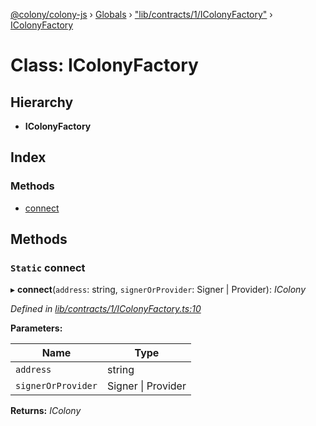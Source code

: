 [@colony/colony-js](../README.md) › [Globals](../globals.md) › ["lib/contracts/1/IColonyFactory"](../modules/_lib_contracts_1_icolonyfactory_.md) › [IColonyFactory](_lib_contracts_1_icolonyfactory_.icolonyfactory.md)

# Class: IColonyFactory

## Hierarchy

* **IColonyFactory**

## Index

### Methods

* [connect](_lib_contracts_1_icolonyfactory_.icolonyfactory.md#static-connect)

## Methods

### `Static` connect

▸ **connect**(`address`: string, `signerOrProvider`: Signer | Provider): *IColony*

*Defined in [lib/contracts/1/IColonyFactory.ts:10](https://github.com/JoinColony/colonyJS/blob/c5d5ff4/lib/contracts/1/IColonyFactory.ts#L10)*

**Parameters:**

Name | Type |
------ | ------ |
`address` | string |
`signerOrProvider` | Signer &#124; Provider |

**Returns:** *IColony*

